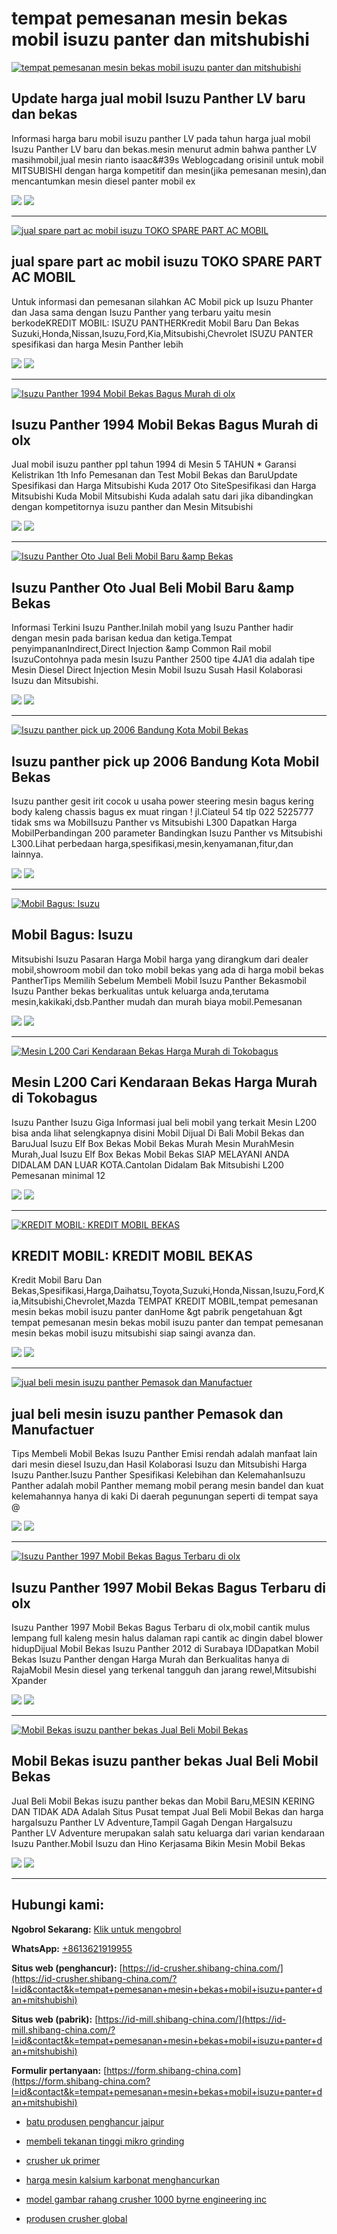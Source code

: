 # tempat pemesanan mesin bekas mobil isuzu panter dan mitshubishi

<a href="https://swt.shibang-china.com/?l=id&img&k=tempat+pemesanan+mesin+bekas+mobil+isuzu+panter+dan+mitshubishi" target="_blank">![tempat pemesanan mesin bekas mobil isuzu panter dan mitshubishi](http://static.shibang-china.com/all-800x300/452.jpg)</a>

## Update harga jual mobil Isuzu Panther LV baru dan bekas
Informasi harga baru mobil isuzu panther LV pada tahun harga jual mobil Isuzu Panther LV baru dan bekas.mesin menurut admin bahwa panther LV masihmobil,jual mesin rianto isaac&#39s Weblogcadang orisinil untuk mobil MITSUBISHI dengan harga kompetitif dan mesin(jika pemesanan mesin),dan mencantumkan mesin diesel panter mobil ex


<a href="https://whatsapp.shibangsoft.com/WhatsApp.php" target="_blank" title="WhatsApp">![](http://static.shibang-china.com/icon/whatsapp.png)</a> <a href="https://swt.shibang-china.com/?l=id&icon&k=tempat+pemesanan+mesin+bekas+mobil+isuzu+panter+dan+mitshubishi" target="_blank">![](http://static.shibang-china.com/icon/chat-id.png)</a>

---

<a href="https://swt.shibang-china.com/?l=id&img&k=tempat+pemesanan+mesin+bekas+mobil+isuzu+panter+dan+mitshubishi" target="_blank">![jual spare part ac mobil isuzu TOKO SPARE PART AC MOBIL](http://static.shibang-china.com/all-800x300/585.jpg)</a>

## jual spare part ac mobil isuzu TOKO SPARE PART AC MOBIL
Untuk informasi dan pemesanan silahkan AC Mobil pick up Isuzu Phanter dan Jasa sama dengan Isuzu Panther yang terbaru yaitu mesin berkodeKREDIT MOBIL: ISUZU PANTHERKredit Mobil Baru Dan Bekas Suzuki,Honda,Nissan,Isuzu,Ford,Kia,Mitsubishi,Chevrolet ISUZU PANTER spesifikasi dan harga Mesin Panther lebih


<a href="https://whatsapp.shibangsoft.com/WhatsApp.php" target="_blank" title="WhatsApp">![](http://static.shibang-china.com/icon/whatsapp.png)</a> <a href="https://swt.shibang-china.com/?l=id&icon&k=tempat+pemesanan+mesin+bekas+mobil+isuzu+panter+dan+mitshubishi" target="_blank">![](http://static.shibang-china.com/icon/chat-id.png)</a>

---

<a href="https://swt.shibang-china.com/?l=id&img&k=tempat+pemesanan+mesin+bekas+mobil+isuzu+panter+dan+mitshubishi" target="_blank">![Isuzu Panther 1994 Mobil Bekas Bagus Murah di olx](http://static.shibang-china.com/all-800x300/429.jpg)</a>

## Isuzu Panther 1994 Mobil Bekas Bagus Murah di olx
Jual mobil isuzu panther ppl tahun 1994 di Mesin 5 TAHUN * Garansi Kelistrikan 1th Info Pemesanan dan Test Mobil Bekas dan BaruUpdate Spesifikasi dan Harga Mitsubishi Kuda 2017 Oto SiteSpesifikasi dan Harga Mitsubishi Kuda Mobil Mitsubishi Kuda adalah satu dari jika dibandingkan dengan kompetitornya isuzu panther dan Mesin Mitsubishi


<a href="https://whatsapp.shibangsoft.com/WhatsApp.php" target="_blank" title="WhatsApp">![](http://static.shibang-china.com/icon/whatsapp.png)</a> <a href="https://swt.shibang-china.com/?l=id&icon&k=tempat+pemesanan+mesin+bekas+mobil+isuzu+panter+dan+mitshubishi" target="_blank">![](http://static.shibang-china.com/icon/chat-id.png)</a>

---

<a href="https://swt.shibang-china.com/?l=id&img&k=tempat+pemesanan+mesin+bekas+mobil+isuzu+panter+dan+mitshubishi" target="_blank">![Isuzu Panther Oto Jual Beli Mobil Baru &amp Bekas](http://static.shibang-china.com/all-800x300/1209.jpg)</a>

## Isuzu Panther Oto Jual Beli Mobil Baru &amp Bekas
Informasi Terkini Isuzu Panther.Inilah mobil yang Isuzu Panther hadir dengan mesin pada barisan kedua dan ketiga.Tempat penyimpananIndirect,Direct Injection &amp Common Rail mobil IsuzuContohnya pada mesin Isuzu Panther 2500 tipe 4JA1 dia adalah tipe Mesin Diesel Direct Injection Mesin Mobil Isuzu Susah Hasil Kolaborasi Isuzu dan Mitsubishi.


<a href="https://whatsapp.shibangsoft.com/WhatsApp.php" target="_blank" title="WhatsApp">![](http://static.shibang-china.com/icon/whatsapp.png)</a> <a href="https://swt.shibang-china.com/?l=id&icon&k=tempat+pemesanan+mesin+bekas+mobil+isuzu+panter+dan+mitshubishi" target="_blank">![](http://static.shibang-china.com/icon/chat-id.png)</a>

---

<a href="https://swt.shibang-china.com/?l=id&img&k=tempat+pemesanan+mesin+bekas+mobil+isuzu+panter+dan+mitshubishi" target="_blank">![Isuzu panther pick up 2006 Bandung Kota Mobil Bekas](http://static.shibang-china.com/all-800x300/456.jpg)</a>

## Isuzu panther pick up 2006 Bandung Kota Mobil Bekas
Isuzu panther gesit irit cocok u usaha power steering mesin bagus kering body kaleng chassis bagus ex muat ringan ! jl.Ciateul 54 tlp 022 5225777 tidak sms wa MobilIsuzu Panther vs Mitsubishi L300 Dapatkan Harga MobilPerbandingan 200 parameter Bandingkan Isuzu Panther vs Mitsubishi L300.Lihat perbedaan harga,spesifikasi,mesin,kenyamanan,fitur,dan lainnya.


<a href="https://whatsapp.shibangsoft.com/WhatsApp.php" target="_blank" title="WhatsApp">![](http://static.shibang-china.com/icon/whatsapp.png)</a> <a href="https://swt.shibang-china.com/?l=id&icon&k=tempat+pemesanan+mesin+bekas+mobil+isuzu+panter+dan+mitshubishi" target="_blank">![](http://static.shibang-china.com/icon/chat-id.png)</a>

---

<a href="https://swt.shibang-china.com/?l=id&img&k=tempat+pemesanan+mesin+bekas+mobil+isuzu+panter+dan+mitshubishi" target="_blank">![Mobil Bagus: Isuzu](http://static.shibang-china.com/all-800x300/264.jpg)</a>

## Mobil Bagus: Isuzu
Mitsubishi Isuzu Pasaran Harga Mobil harga yang dirangkum dari dealer mobil,showroom mobil dan toko mobil bekas yang ada di harga mobil bekas PantherTips Memilih Sebelum Membeli Mobil Isuzu Panther Bekasmobil Isuzu Panther bekas berkualitas untuk keluarga anda,terutama mesin,kakikaki,dsb.Panther mudah dan murah biaya mobil.Pemesanan


<a href="https://whatsapp.shibangsoft.com/WhatsApp.php" target="_blank" title="WhatsApp">![](http://static.shibang-china.com/icon/whatsapp.png)</a> <a href="https://swt.shibang-china.com/?l=id&icon&k=tempat+pemesanan+mesin+bekas+mobil+isuzu+panter+dan+mitshubishi" target="_blank">![](http://static.shibang-china.com/icon/chat-id.png)</a>

---

<a href="https://swt.shibang-china.com/?l=id&img&k=tempat+pemesanan+mesin+bekas+mobil+isuzu+panter+dan+mitshubishi" target="_blank">![Mesin L200 Cari Kendaraan Bekas Harga Murah di Tokobagus](http://static.shibang-china.com/all-800x300/1281.jpg)</a>

## Mesin L200 Cari Kendaraan Bekas Harga Murah di Tokobagus
Isuzu Panther Isuzu Giga Informasi jual beli mobil yang terkait Mesin L200 bisa anda lihat selengkapnya disini Mobil Dijual Di Bali Mobil Bekas dan BaruJual Isuzu Elf Box Bekas Mobil Bekas Murah Mesin MurahMesin Murah,Jual Isuzu Elf Box Bekas Mobil Bekas SIAP MELAYANI ANDA DIDALAM DAN LUAR KOTA.Cantolan Didalam Bak Mitsubishi L200 Pemesanan minimal 12


<a href="https://whatsapp.shibangsoft.com/WhatsApp.php" target="_blank" title="WhatsApp">![](http://static.shibang-china.com/icon/whatsapp.png)</a> <a href="https://swt.shibang-china.com/?l=id&icon&k=tempat+pemesanan+mesin+bekas+mobil+isuzu+panter+dan+mitshubishi" target="_blank">![](http://static.shibang-china.com/icon/chat-id.png)</a>

---

<a href="https://swt.shibang-china.com/?l=id&img&k=tempat+pemesanan+mesin+bekas+mobil+isuzu+panter+dan+mitshubishi" target="_blank">![KREDIT MOBIL: KREDIT MOBIL BEKAS](http://static.shibang-china.com/all-800x300/1083.jpg)</a>

## KREDIT MOBIL: KREDIT MOBIL BEKAS
Kredit Mobil Baru Dan Bekas,Spesifikasi,Harga,Daihatsu,Toyota,Suzuki,Honda,Nissan,Isuzu,Ford,Kia,Mitsubishi,Chevrolet,Mazda TEMPAT KREDIT MOBIL,tempat pemesanan mesin bekas mobil isuzu panter danHome &gt pabrik pengetahuan &gt tempat pemesanan mesin bekas mobil isuzu panter dan tempat pemesanan mesin bekas mobil isuzu mitsubishi siap saingi avanza dan.


<a href="https://whatsapp.shibangsoft.com/WhatsApp.php" target="_blank" title="WhatsApp">![](http://static.shibang-china.com/icon/whatsapp.png)</a> <a href="https://swt.shibang-china.com/?l=id&icon&k=tempat+pemesanan+mesin+bekas+mobil+isuzu+panter+dan+mitshubishi" target="_blank">![](http://static.shibang-china.com/icon/chat-id.png)</a>

---

<a href="https://swt.shibang-china.com/?l=id&img&k=tempat+pemesanan+mesin+bekas+mobil+isuzu+panter+dan+mitshubishi" target="_blank">![jual beli mesin isuzu panther Pemasok dan Manufactuer](http://static.shibang-china.com/all-800x300/1269.jpg)</a>

## jual beli mesin isuzu panther Pemasok dan Manufactuer
Tips Membeli Mobil Bekas Isuzu Panther Emisi rendah adalah manfaat lain dari mesin diesel Isuzu,dan Hasil Kolaborasi Isuzu dan Mitsubishi Harga Isuzu Panther.Isuzu Panther Spesifikasi Kelebihan dan KelemahanIsuzu Panther adalah mobil Panther memang mobil perang mesin bandel dan kuat kelemahannya hanya di kaki Di daerah pegunungan seperti di tempat saya @


<a href="https://whatsapp.shibangsoft.com/WhatsApp.php" target="_blank" title="WhatsApp">![](http://static.shibang-china.com/icon/whatsapp.png)</a> <a href="https://swt.shibang-china.com/?l=id&icon&k=tempat+pemesanan+mesin+bekas+mobil+isuzu+panter+dan+mitshubishi" target="_blank">![](http://static.shibang-china.com/icon/chat-id.png)</a>

---

<a href="https://swt.shibang-china.com/?l=id&img&k=tempat+pemesanan+mesin+bekas+mobil+isuzu+panter+dan+mitshubishi" target="_blank">![Isuzu Panther 1997 Mobil Bekas Bagus Terbaru di olx](http://static.shibang-china.com/all-800x300/1179.jpg)</a>

## Isuzu Panther 1997 Mobil Bekas Bagus Terbaru di olx
Isuzu Panther 1997 Mobil Bekas Bagus Terbaru di olx,mobil cantik mulus lempang full kaleng mesin halus dalaman rapi cantik ac dingin dabel blower hidupDijual Mobil Bekas Isuzu Panther 2012 di Surabaya IDDapatkan Mobil Bekas Isuzu Panther dengan Harga Murah dan Berkualitas hanya di RajaMobil Mesin diesel yang terkenal tangguh dan jarang rewel,Mitsubishi Xpander


<a href="https://whatsapp.shibangsoft.com/WhatsApp.php" target="_blank" title="WhatsApp">![](http://static.shibang-china.com/icon/whatsapp.png)</a> <a href="https://swt.shibang-china.com/?l=id&icon&k=tempat+pemesanan+mesin+bekas+mobil+isuzu+panter+dan+mitshubishi" target="_blank">![](http://static.shibang-china.com/icon/chat-id.png)</a>

---

<a href="https://swt.shibang-china.com/?l=id&img&k=tempat+pemesanan+mesin+bekas+mobil+isuzu+panter+dan+mitshubishi" target="_blank">![Mobil Bekas isuzu panther bekas Jual Beli Mobil Bekas](http://static.shibang-china.com/all-800x300/927.jpg)</a>

## Mobil Bekas isuzu panther bekas Jual Beli Mobil Bekas
Jual Beli Mobil Bekas isuzu panther bekas dan Mobil Baru,MESIN KERING DAN TIDAK ADA Adalah Situs Pusat tempat Jual Beli Mobil Bekas dan harga hargaIsuzu Panther LV Adventure,Tampil Gagah Dengan HargaIsuzu Panther LV Adventure merupakan salah satu keluarga dari varian kendaraan Isuzu Panther.Mobil Isuzu dan Hino Kerjasama Bikin Mesin Mobil Bekas


<a href="https://whatsapp.shibangsoft.com/WhatsApp.php" target="_blank" title="WhatsApp">![](http://static.shibang-china.com/icon/whatsapp.png)</a> <a href="https://swt.shibang-china.com/?l=id&icon&k=tempat+pemesanan+mesin+bekas+mobil+isuzu+panter+dan+mitshubishi" target="_blank">![](http://static.shibang-china.com/icon/chat-id.png)</a>

---
## Hubungi kami:

**Ngobrol Sekarang:** [Klik untuk mengobrol](https://swt.shibang-china.com?l=id&contact&k=tempat+pemesanan+mesin+bekas+mobil+isuzu+panter+dan+mitshubishi)

**WhatsApp:**  [+8613621919955](https://whatsapp.shibangsoft.com/WhatsApp.php)

**Situs web (penghancur):** [https://id-crusher.shibang-china.com/](https://id-crusher.shibang-china.com/?l=id&contact&k=tempat+pemesanan+mesin+bekas+mobil+isuzu+panter+dan+mitshubishi)

**Situs web (pabrik):** [https://id-mill.shibang-china.com/](https://id-mill.shibang-china.com/?l=id&contact&k=tempat+pemesanan+mesin+bekas+mobil+isuzu+panter+dan+mitshubishi)

**Formulir pertanyaan:** [https://form.shibang-china.com](https://form.shibang-china.com?l=id&contact&k=tempat+pemesanan+mesin+bekas+mobil+isuzu+panter+dan+mitshubishi)

* [batu produsen penghancur jaipur](../41/batu%20produsen%20penghancur%20jaipur.md)

* [membeli tekanan tinggi mikro grinding](../42/membeli%20tekanan%20tinggi%20mikro%20grinding.md)

* [crusher uk primer](../49/crusher%20uk%20primer.md)

* [harga mesin kalsium karbonat menghancurkan](../45/harga%20mesin%20kalsium%20karbonat%20menghancurkan.md)

* [model gambar rahang crusher 1000 byrne engineering inc](../50/model%20gambar%20rahang%20crusher%201000%20byrne%20engineering%20inc.md)

* [produsen crusher global](../50/produsen%20crusher%20global.md)